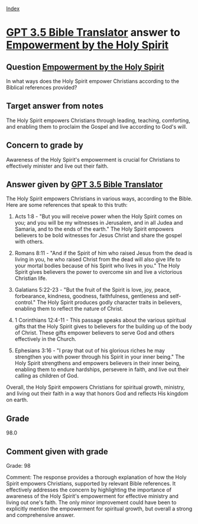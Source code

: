 
[Index](../../index.md)
# [GPT 3.5 Bible Translator](../../answering_models/GPT_3.5_Bible_Translator.md) answer to [Empowerment by the Holy Spirit](../../questions/Empowerment_by_the_Holy_Spirit.md)

## Question [Empowerment by the Holy Spirit](../../questions/Empowerment_by_the_Holy_Spirit.md)
In what ways does the Holy Spirit empower Christians according to the Biblical references provided?

## Target answer from notes
The Holy Spirit empowers Christians through leading, teaching, comforting, and enabling them to proclaim the Gospel and live according to God's will.

## Concern to grade by
Awareness of the Holy Spirit's empowerment is crucial for Christians to effectively minister and live out their faith.

## Answer given by [GPT 3.5 Bible Translator](../../answering_models/GPT_3.5_Bible_Translator.md)
The Holy Spirit empowers Christians in various ways, according to the Bible. Here are some references that speak to this truth:

1. Acts 1:8 - "But you will receive power when the Holy Spirit comes on you; and you will be my witnesses in Jerusalem, and in all Judea and Samaria, and to the ends of the earth." The Holy Spirit empowers believers to be bold witnesses for Jesus Christ and share the gospel with others.

2. Romans 8:11 - "And if the Spirit of him who raised Jesus from the dead is living in you, he who raised Christ from the dead will also give life to your mortal bodies because of his Spirit who lives in you." The Holy Spirit gives believers the power to overcome sin and live a victorious Christian life.

3. Galatians 5:22-23 - "But the fruit of the Spirit is love, joy, peace, forbearance, kindness, goodness, faithfulness, gentleness and self-control." The Holy Spirit produces godly character traits in believers, enabling them to reflect the nature of Christ.

4. 1 Corinthians 12:4-11 - This passage speaks about the various spiritual gifts that the Holy Spirit gives to believers for the building up of the body of Christ. These gifts empower believers to serve God and others effectively in the Church.

5. Ephesians 3:16 - "I pray that out of his glorious riches he may strengthen you with power through his Spirit in your inner being." The Holy Spirit strengthens and empowers believers in their inner being, enabling them to endure hardships, persevere in faith, and live out their calling as children of God.

Overall, the Holy Spirit empowers Christians for spiritual growth, ministry, and living out their faith in a way that honors God and reflects His kingdom on earth.

## Grade
98.0

## Comment given with grade
Grade: 98

Comment: The response provides a thorough explanation of how the Holy Spirit empowers Christians, supported by relevant Bible references. It effectively addresses the concern by highlighting the importance of awareness of the Holy Spirit's empowerment for effective ministry and living out one's faith. The only minor improvement could have been to explicitly mention the empowerment for spiritual growth, but overall a strong and comprehensive answer.
